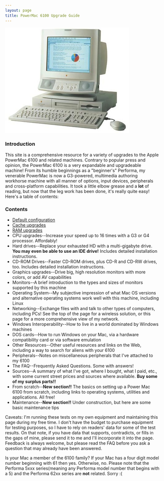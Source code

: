 ```yaml
---
layout: page
title: PowerMac 6100 Upgrade Guide
---
```


![PowerMac 6100](/mac/powermac6100/img/6100_with_mon.jpg)

### Introduction

This site is a comprehensive resource for a variety of upgrades to the Apple PowerMac 6100 and related machines. Contrary to popular press and opinion, the PowerMac 6100 is a very expandable and upgradeable machine! From its humble beginnings as a "beginner's" Performa, my venerable PowerMac is now a G3-powered, multimedia authoring workhorse machine with all manner of options, input devices, peripherals and cross-platform capabilities. It took a little elbow grease and a **lot** of reading, but now that the leg work has been done, it's really quite easy! Here's a table of contents:

### Contents

* [Default configuration](/mac/powermac6100/default.html)
* [Cache upgrades](/mac/powermac6100/cache.html)
* [RAM upgrades](/mac/powermac6100/memory.html)
* CPU upgrades--Increase your speed up to 16 times with a G3 or G4 processor. Affordably!
* Hard drives--Replace your exhausted HD with a multi-gigabyte drive. **You may even be able to use an IDE drive!** Includes detailed installation instructions.
* CD-ROM Drives--Faster CD-ROM drives, plus CD-R and CD-RW drives, too. Includes detailed installation instructions.
* Graphics upgrades--Drive big, high resolution monitors with more colors, or add AV capabilities
* Monitors--A brief introduction to the types and sizes of monitors supported by this machine
* Operating System--My subjective impression of what Mac OS versions and alternative operating systems work well with this machine, including Linux
* Networking--Exchange files with and talk to other types of computers, including PCs! See the top of the page for a wireless solution, or this page for a more comprehensive view of my network.
* Windows Interoperability--How to live in a world dominated by Windows machines
* DOS cards--How to run Windows on your Mac, via a hardware compatibility card or via software emulation
* Other Resources--Other useful resources and links on the Web, including a way to search for aliens with your 6100 
* Peripherals--Notes on miscellaneous peripherals that I've attached to my 6100
* The FAQ--Frequently Asked Questions. Some with answers!
* Sources--A summary of what I've got, where I bought, what I paid, etc., with some current street prices and sources where available. **Buy some of my surplus parts!!**
* From scratch--**New section!!** The basics on setting up a Power Mac 6100 from scratch, including links to operating systems, utilities and applications. All free!
* Maintenance--**New section!!** Under construction, but here are some basic maintenance tips

Caveats: I'm running these tests on my own equipment and maintaining this page during my free time. I don't have the budget to purchase equipment for testing purposes, so I have to rely on readers' data for some of the test results. On that note, if you have data that supports, contradicts, or fills in the gaps of mine, please send it to me and I'll incorporate it into the page. Feedback is always welcome, but please read the FAQ before you ask a question that may already have been answered.

Is your Mac a member of the 6100 family? If your Mac has a four digit model number beginning with 61 then yes. Otherwise, no. Please note that the Performa 5xxx series(meaning any Performa model number that begins with a 5) and the Performa 62xx series are **not** related. Sorry :(
